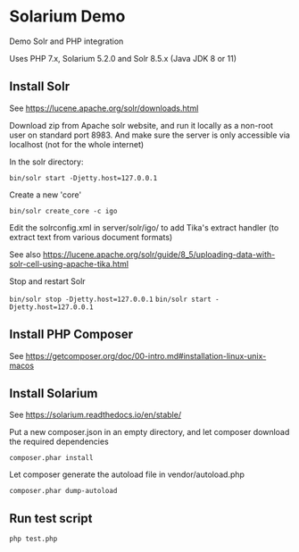 # Solarium Demo

Demo Solr and PHP integration

Uses PHP 7.x, Solarium 5.2.0 and Solr 8.5.x (Java JDK 8 or 11)

## Install Solr

See https://lucene.apache.org/solr/downloads.html

Download zip from Apache solr website, and run it locally as a non-root user on standard port 8983. 
And make sure the server is only accessible via localhost (not for the whole internet)

In the solr directory:

`bin/solr start -Djetty.host=127.0.0.1` 

Create a new 'core'

`bin/solr create_core -c igo`

Edit the solrconfig.xml in server/solr/igo/ to add Tika's extract handler (to extract text from various document formats)

See also https://lucene.apache.org/solr/guide/8_5/uploading-data-with-solr-cell-using-apache-tika.html

Stop and restart Solr

`bin/solr stop -Djetty.host=127.0.0.1` 
`bin/solr start -Djetty.host=127.0.0.1` 

## Install PHP Composer

See https://getcomposer.org/doc/00-intro.md#installation-linux-unix-macos

## Install Solarium

See https://solarium.readthedocs.io/en/stable/

Put a new composer.json in an empty directory, and let composer download the required dependencies

`composer.phar install`

Let composer generate the autoload file in vendor/autoload.php

`composer.phar dump-autoload`

## Run test script

`php test.php`
